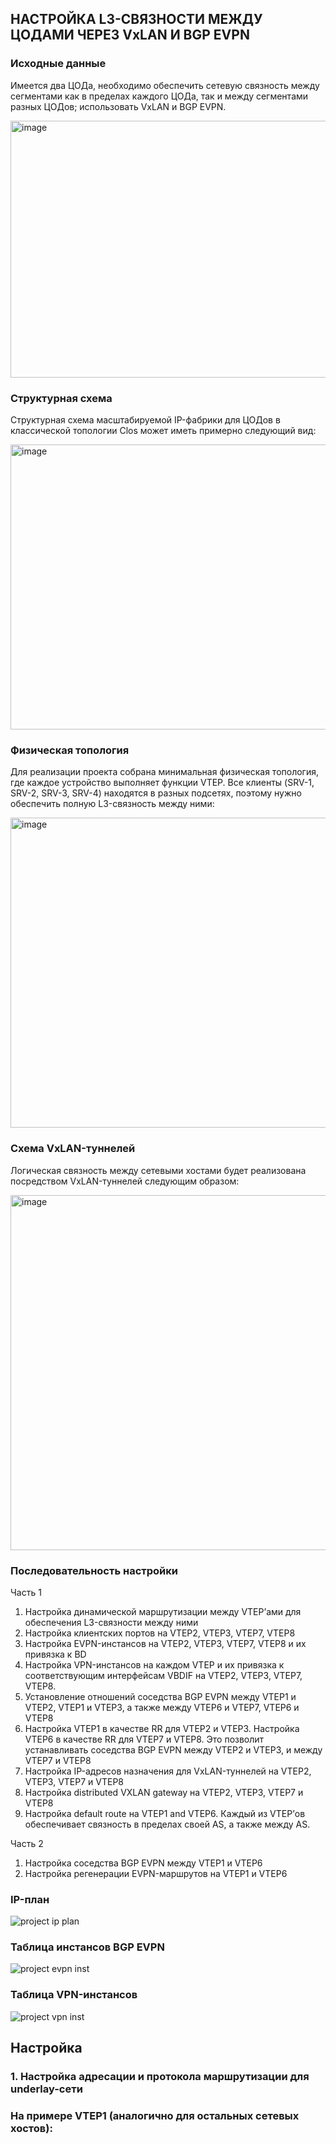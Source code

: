 ## НАСТРОЙКА L3-СВЯЗНОСТИ МЕЖДУ ЦОДАМИ ЧЕРЕЗ VxLAN И BGP EVPN

 ### Исходные данные

Имеется два ЦОДа, необходимо обеспечить сетевую связность между сегментами как в пределах каждого ЦОДа, так и между сегментами разных ЦОДов; использовать VxLAN и BGP EVPN.

<img width="712" height="411" alt="image" src="https://github.com/user-attachments/assets/c19e1465-18ae-426a-957b-1143986b0729" />

### Структурная схема

Структурная схема масштабируемой IP-фабрики для ЦОДов в классической топологии Clos может иметь примерно следующий вид:

<img width="894" height="456" alt="image" src="https://github.com/user-attachments/assets/360658fe-be42-42a1-be6d-3058ebf22de3" />

### Физическая топология

Для реализации проекта собрана минимальная физическая топология, где каждое устройство выполняет функции VTEP. Все клиенты (SRV-1, SRV-2, SRV-3, SRV-4) находятся в разных подсетях, поэтому нужно обеспечить полную L3-связность между ними:

<img width="854" height="496" alt="image" src="https://github.com/user-attachments/assets/c52e64a9-6b3e-4962-bd83-1a68e9e7d793" />

### Схема VxLAN-туннелей

Логическая связность между сетевыми хостами будет реализована посредством VxLAN-туннелей следующим образом:

<img width="926" height="568" alt="image" src="https://github.com/user-attachments/assets/2976a752-5fc0-4f96-bd93-8df1526f3f6c" />

### Последовательность настройки

Часть 1

1.	Настройка динамической маршрутизации между VTEP’ами для обеспечения L3-связности между ними
2.	Настройка клиентских портов на VTEP2, VTEP3, VTEP7, VTEP8
3.	Настройка EVPN-инстансов на VTEP2, VTEP3, VTEP7, VTEP8 и их привязка к BD
4.	Настройка VPN-инстансов на каждом VTEP и их привязка к соответствующим интерфейсам VBDIF на VTEP2, VTEP3, VTEP7, VTEP8.
5.	Установление отношений соседства BGP EVPN между VTEP1 и VTEP2, VTEP1 и VTEP3, а также между VTEP6 и VTEP7, VTEP6 и VTEP8
6.	Настройка VTEP1 в качестве RR для VTEP2 и VTEP3. Настройка VTEP6 в качестве RR для VTEP7 и VTEP8. Это позволит устанавливать соседства BGP EVPN между VTEP2 и VTEP3, и между VTEP7 и VTEP8
7.	Настройка IP-адресов назначения для VxLAN-туннелей на VTEP2, VTEP3, VTEP7 и VTEP8
8.	Настройка distributed VXLAN gateway на VTEP2, VTEP3, VTEP7 и VTEP8
9.	Настройка default route на VTEP1 and VTEP6. Каждый из VTEP’ов обеспечивает связность в пределах своей AS, а также между AS.

Часть 2

1.	Настройка соседства BGP EVPN между VTEP1 и VTEP6
2.	Настройка регенерации EVPN-маршрутов на VTEP1 и VTEP6

### IP-план

 ![project ip plan](https://github.com/user-attachments/assets/8f05db71-d565-4ea9-a806-a9a24f6bc39b)

### Таблица инстансов BGP EVPN

![project evpn inst](https://github.com/user-attachments/assets/7df4eb99-cedb-4f8f-b61d-edccf7b532de)

### Таблица VPN-инстансов

![project vpn inst](https://github.com/user-attachments/assets/af62acbb-e6a3-4ef0-9c2e-e8f50f28dca7)

## Настройка

### 1. Настройка адресации и протокола маршрутизации для underlay-сети
### На примере VTEP1 (аналогично для остальных сетевых хостов):
